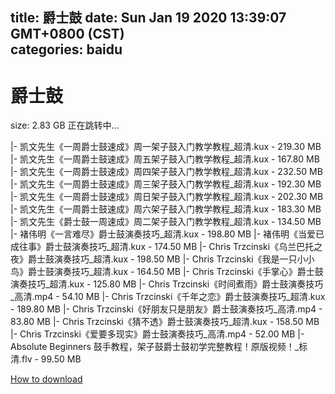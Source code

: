 
title: 爵士鼓
date: Sun Jan 19 2020 13:39:07 GMT+0800 (CST)    
categories: baidu
---

# 爵士鼓
size: 2.83 GB
 正在跳转中...
 
|- 凯文先生《一周爵士鼓速成》周一架子鼓入门教学教程_超清.kux - 219.30 MB
|- 凯文先生《一周爵士鼓速成》周五架子鼓入门教学教程_超清.kux - 167.80 MB
|- 凯文先生《一周爵士鼓速成》周四架子鼓入门教学教程_超清.kux - 232.50 MB
|- 凯文先生《一周爵士鼓速成》周三架子鼓入门教学教程_超清.kux - 192.30 MB
|- 凯文先生《一周爵士鼓速成》周日架子鼓入门教学教程_超清.kux - 202.30 MB
|- 凯文先生《一周爵士鼓速成》周六架子鼓入门教学教程_超清.kux - 183.30 MB
|- 凯文先生《爵士鼓一周速成》周二架子鼓入门教学教程_超清.kux - 134.50 MB
|- 褚伟明《一言难尽》爵士鼓演奏技巧_超清.kux - 198.80 MB
|- 褚伟明《当爱已成往事》爵士鼓演奏技巧_超清.kux - 174.50 MB
|- Chris Trzcinski《乌兰巴托之夜》爵士鼓演奏技巧_超清.kux - 198.50 MB
|- Chris Trzcinski《我是一只小小鸟》爵士鼓演奏技巧_超清.kux - 164.50 MB
|- Chris Trzcinski《手掌心》爵士鼓演奏技巧_超清.kux - 125.80 MB
|- Chris Trzcinski《时间煮雨》爵士鼓演奏技巧_高清.mp4 - 54.10 MB
|- Chris Trzcinski《千年之恋》爵士鼓演奏技巧_超清.kux - 189.80 MB
|- Chris Trzcinski《好朋友只是朋友》爵士鼓演奏技巧_高清.mp4 - 83.80 MB
|- Chris Trzcinski《猜不透》爵士鼓演奏技巧_超清.kux - 158.50 MB
|- Chris Trzcinski《爱要多现实》爵士鼓演奏技巧_高清.mp4 - 52.00 MB
|- Absolute Beginners 鼓手教程，架子鼓爵士鼓初学完整教程！原版视频！_标清.flv - 99.50 MB

[How to download](https://bpcam.bemobtrk.com/go/2ceec3aa-1ca2-46d6-b9ff-aaa5c184517c?jno=3513)
